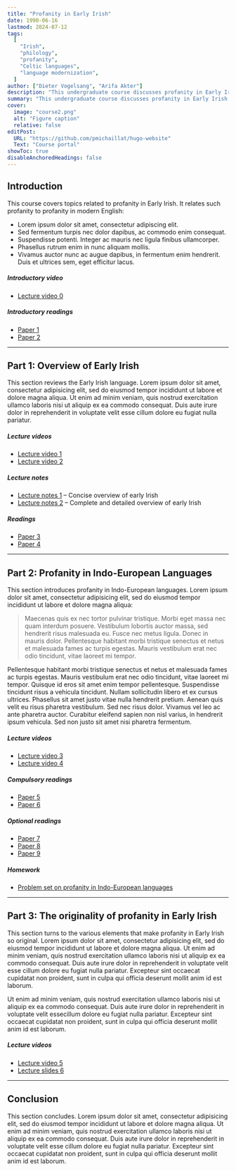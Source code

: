 ```yaml
---
title: "Profanity in Early Irish"
date: 1990-06-16
lastmod: 2024-07-12
tags:
  [
    "Irish",
    "philology",
    "profanity",
    "Celtic languages",
    "language modernization",
  ]
author: ["Dieter Vogelsang", "Arifa Akter"]
description: "This undergraduate course discusses profanity in Early Irish."
summary: "This undergraduate course discusses profanity in Early Irish, and relates such profanity to profanity in modern English."
cover:
  image: "course2.png"
  alt: "Figure caption"
  relative: false
editPost:
  URL: "https://github.com/pmichaillat/hugo-website"
  Text: "Course portal"
showToc: true
disableAnchoredHeadings: false
---
```


## Introduction

This course covers topics related to profanity in Early Irish. It relates such profanity to profanity in modern English:

- Lorem ipsum dolor sit amet, consectetur adipiscing elit.
- Sed fermentum turpis nec dolor dapibus, ac commodo enim consequat.
- Suspendisse potenti. Integer ac mauris nec ligula finibus ullamcorper.
- Phasellus rutrum enim in nunc aliquam mollis.
- Vivamus auctor nunc ac augue dapibus, in fermentum enim hendrerit. Duis et ultrices sem, eget efficitur lacus.

##### Introductory video

- [Lecture video 0](https://youtu.be/8ihJsf-AXdA)

##### Introductory readings

- [Paper 1](https://pascalmichaillat.org/1.pdf)
- [Paper 2](https://pascalmichaillat.org/13.pdf)

---

## Part 1: Overview of Early Irish

This section reviews the Early Irish language. Lorem ipsum dolor sit amet, consectetur adipisicing elit, sed do eiusmod tempor incididunt ut labore et dolore magna aliqua. Ut enim ad minim veniam, quis nostrud exercitation ullamco laboris nisi ut aliquip ex ea commodo consequat. Duis aute irure dolor in reprehenderit in voluptate velit esse
cillum dolore eu fugiat nulla pariatur.

##### Lecture videos

- [Lecture video 1](https://youtu.be/X_mwtm3inEw)
- [Lecture video 2](https://youtu.be/cFdwOwY2l-A)

##### Lecture notes

- [Lecture notes 1](notes1.pdf) – Concise overview of early Irish
- [Lecture notes 2](notes2.pdf) – Complete and detailed overview of early Irish

##### Readings

- [Paper 3](https://pascalmichaillat.org/7.pdf)
- [Paper 4](https://pascalmichaillat.org/8.pdf)

---

## Part 2: Profanity in Indo-European Languages

This section introduces profanity in Indo-European languages. Lorem ipsum dolor sit amet, consectetur adipisicing elit, sed do eiusmod tempor incididunt ut labore et dolore magna aliqua:

> Maecenas quis ex nec tortor pulvinar tristique. Morbi eget massa nec quam interdum posuere. Vestibulum lobortis auctor massa, sed hendrerit risus malesuada eu. Fusce nec metus ligula. Donec in mauris dolor. Pellentesque habitant morbi tristique senectus et netus et malesuada fames ac turpis egestas. Mauris vestibulum erat nec odio tincidunt, vitae laoreet mi tempor.

Pellentesque habitant morbi tristique senectus et netus et malesuada fames ac turpis egestas. Mauris vestibulum erat nec odio tincidunt, vitae laoreet mi tempor. Quisque id eros sit amet enim tempor pellentesque. Suspendisse tincidunt risus a vehicula tincidunt. Nullam sollicitudin libero et ex cursus ultrices. Phasellus sit amet justo vitae nulla hendrerit pretium. Aenean quis velit eu risus pharetra vestibulum. Sed nec risus dolor. Vivamus vel leo ac ante pharetra auctor. Curabitur eleifend sapien non nisl varius, in hendrerit ipsum vehicula. Sed non justo sit amet nisi pharetra fermentum.

##### Lecture videos

- [Lecture video 3](https://youtu.be/GfpKnLDTwyM)
- [Lecture video 4](https://youtu.be/UHnSkIZcjBs)

##### Compulsory readings

- [Paper 5](https://pascalmichaillat.org/10.pdf)
- [Paper 6](https://pascalmichaillat.org/11.pdf)

##### Optional readings

- [Paper 7](https://pascalmichaillat.org/2.pdf)
- [Paper 8](https://pascalmichaillat.org/4.pdf)
- [Paper 9](https://pascalmichaillat.org/5.pdf)

##### Homework

- [Problem set on profanity in Indo-European languages](problemset.pdf)

---

## Part 3: The originality of profanity in Early Irish

This section turns to the various elements that make profanity in Early Irish so original. Lorem ipsum dolor sit amet, consectetur adipisicing elit, sed do eiusmod tempor incididunt ut labore et dolore magna aliqua. Ut enim ad minim veniam, quis nostrud exercitation ullamco laboris nisi ut aliquip ex ea commodo
consequat. Duis aute irure dolor in reprehenderit in voluptate velit esse
cillum dolore eu fugiat nulla pariatur. Excepteur sint occaecat cupidatat non
proident, sunt in culpa qui officia deserunt mollit anim id est laborum.

Ut enim ad minim veniam, quis nostrud exercitation ullamco laboris nisi ut aliquip ex ea commodo consequat. Duis aute irure dolor in reprehenderit in voluptate velit essecillum dolore eu fugiat nulla pariatur. Excepteur sint occaecat cupidatat non
proident, sunt in culpa qui officia deserunt mollit anim id est laborum.

##### Lecture videos

- [Lecture video 5](https://youtu.be/Q0y2EtgTpXM)
- [Lecture slides 6](https://youtu.be/0ZO87WsOYrY)

---

## Conclusion

This section concludes. Lorem ipsum dolor sit amet, consectetur adipisicing elit, sed do eiusmod tempor incididunt ut labore et dolore magna aliqua. Ut enim ad minim veniam, quis nostrud exercitation ullamco laboris nisi ut aliquip ex ea commodo
consequat. Duis aute irure dolor in reprehenderit in voluptate velit esse
cillum dolore eu fugiat nulla pariatur. Excepteur sint occaecat cupidatat non
proident, sunt in culpa qui officia deserunt mollit anim id est laborum.
